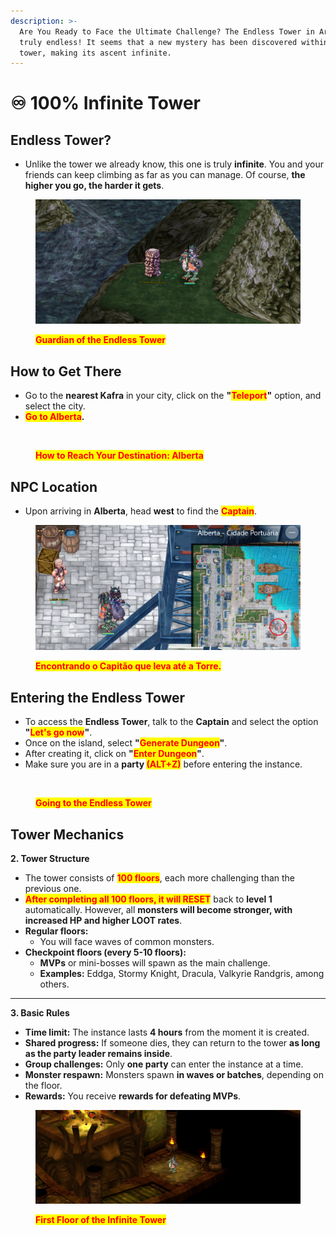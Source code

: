 ```yaml
---
description: >-
  Are You Ready to Face the Ultimate Challenge? The Endless Tower in Arkaik is
  truly endless! It seems that a new mystery has been discovered within the
  tower, making its ascent infinite.
---
```


# ♾️ 100% Infinite Tower

## **Endless Tower?**

* Unlike the tower we already know, this one is truly **infinite**. You and your friends can keep climbing as far as you can manage. Of course, **the higher you go, the harder it gets**.

<figure><img src="../.gitbook/assets/t11112.png" alt=""><figcaption><p><mark style="color:red;"><strong>Guardian of the Endless Tower</strong></mark></p></figcaption></figure>

## **How to Get There**

* Go to the **nearest Kafra** in your city, click on the **"**<mark style="color:red;">**Teleport**</mark>**"** option, and select the city.
* <mark style="color:red;">**Go to Alberta**</mark>**.**

<figure><img src="../.gitbook/assets/bb233.gif" alt=""><figcaption><p><mark style="color:red;"><strong>How to Reach Your Destination: Alberta</strong></mark></p></figcaption></figure>

## **NPC Location**

* Upon arriving in **Alberta**, head **west** to find the <mark style="color:red;">**Captain**</mark>.

<figure><img src="../.gitbook/assets/41233.png" alt=""><figcaption><p><mark style="color:red;"><strong>Encontrando o Capitão que leva até a Torre.</strong></mark></p></figcaption></figure>

## **Entering the Endless Tower**

* To access the **Endless Tower**, talk to the **Captain** and select the option **"**<mark style="color:red;">**Let's go now**</mark>**"**.
* Once on the island, select **"**<mark style="color:red;">**Generate Dungeon**</mark>**"**.
* After creating it, click on **"**<mark style="color:red;">**Enter Dungeon**</mark>**"**.
* Make sure you are in a **party&#x20;**<mark style="color:red;">**(ALT+Z)**</mark> before entering the instance.

<figure><img src="../.gitbook/assets/0999 (1).gif" alt=""><figcaption><p><mark style="color:red;"><strong>Going to the Endless Tower</strong></mark></p></figcaption></figure>

## **Tower Mechanics**

**2. Tower Structure**

* The tower consists of <mark style="color:red;">**100 floors**</mark>, each more challenging than the previous one.
* <mark style="color:red;">**After completing all 100 floors, it will RESET**</mark> back to **level 1** automatically. However, all **monsters will become stronger, with increased HP and higher LOOT rates**.
* **Regular floors:**
  * You will face waves of common monsters.
* **Checkpoint floors (every 5-10 floors):**
  * **MVPs** or mini-bosses will spawn as the main challenge.
  * **Examples:** Eddga, Stormy Knight, Dracula, Valkyrie Randgris, among others.

***

**3. Basic Rules**

* **Time limit:** The instance lasts **4 hours** from the moment it is created.
* **Shared progress:** If someone dies, they can return to the tower **as long as the party leader remains inside**.
* **Group challenges:** Only **one party** can enter the instance at a time.
* **Monster respawn:** Monsters spawn **in waves or batches**, depending on the floor.
* **Rewards:** You receive **rewards for defeating MVPs**.

<figure><img src="../.gitbook/assets/12341.png" alt=""><figcaption><p><mark style="color:red;"><strong>First Floor of the Infinite Tower</strong></mark></p></figcaption></figure>
